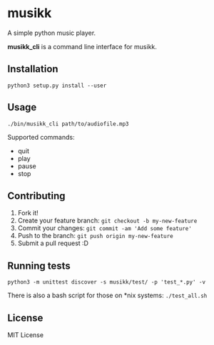 # musikk

A simple python music player.

**musikk_cli** is a command line interface for musikk.

## Installation

`python3 setup.py install --user`

## Usage

`./bin/musikk_cli path/to/audiofile.mp3`

Supported commands:
* quit
* play
* pause
* stop

## Contributing

1. Fork it!
2. Create your feature branch: `git checkout -b my-new-feature`
3. Commit your changes: `git commit -am 'Add some feature'`
4. Push to the branch: `git push origin my-new-feature`
5. Submit a pull request :D

## Running tests

`python3 -m unittest discover -s musikk/test/ -p 'test_*.py' -v`

There is also a bash script for those on \*nix systems: `./test_all.sh`

## License

MIT License
